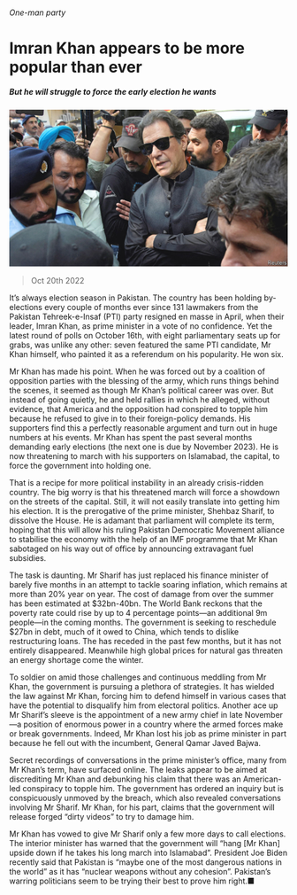 ###### One-man party

# Imran Khan appears to be more popular than ever 

##### But he will struggle to force the early election he wants 

![image](images/20221022_ASP003.jpg) 

> Oct 20th 2022 

It’s always election season in Pakistan. The country has been holding by-elections every couple of months ever since 131 lawmakers from the Pakistan Tehreek-e-Insaf (PTI) party resigned en masse in April, when their leader, Imran Khan,  as prime minister in a vote of no confidence. Yet the latest round of polls on October 16th, with eight parliamentary seats up for grabs, was unlike any other: seven featured the same PTI candidate, Mr Khan himself, who painted it as a referendum on his popularity. He won six. 

Mr Khan has made his point. When he was forced out by a coalition of opposition parties with the blessing of the army, which runs things behind the scenes, it seemed as though Mr Khan’s political career was over. But instead of going quietly, he  and held rallies in which he alleged, without evidence, that America and the opposition had conspired to topple him because he refused to give in to their foreign-policy demands. His supporters find this a perfectly reasonable argument and turn out in huge numbers at his events. Mr Khan has spent the past several months demanding early elections (the next one is due by November 2023). He is now threatening to march with his supporters on Islamabad, the capital, to force the government into holding one.

That is a recipe for more political instability in an already crisis-ridden country. The big worry is that his threatened march will force a showdown on the streets of the capital. Still, it will not easily translate into getting him his election. It is the prerogative of the prime minister, Shehbaz Sharif, to dissolve the House. He is adamant that parliament will complete its term, hoping that this will allow his ruling Pakistan Democratic Movement alliance to stabilise the economy with the help of an IMF programme that Mr Khan sabotaged on his way out of office by announcing extravagant fuel subsidies. 

The task is daunting. Mr Sharif has just replaced his finance minister of barely five months in an attempt to tackle soaring inflation, which remains at more than 20% year on year. The cost of damage from  over the summer has been estimated at $32bn-40bn. The World Bank reckons that the poverty rate could rise by up to 4 percentage points—an additional 9m people—in the coming months. The government is seeking to reschedule $27bn in debt, much of it owed to China, which tends to dislike restructuring loans. The  has receded in the past few months, but it has not entirely disappeared. Meanwhile high global prices for natural gas threaten an energy shortage come the winter.

To soldier on amid those challenges and continuous meddling from Mr Khan, the government is pursuing a plethora of strategies. It has wielded the law against Mr Khan, forcing him to defend himself in various cases that have the potential to disqualify him from electoral politics. Another ace up Mr Sharif’s sleeve is the appointment of a new army chief in late November—a position of enormous power in a country where the armed forces make or break governments. Indeed, Mr Khan lost his job as prime minister in part because he fell out with the incumbent, General Qamar Javed Bajwa.

Secret recordings of conversations in the prime minister’s office, many from Mr Khan’s term, have surfaced online. The leaks appear to be aimed at discrediting Mr Khan and debunking his claim that there was an American-led conspiracy to topple him. The government has ordered an inquiry but is conspicuously unmoved by the breach, which also revealed conversations involving Mr Sharif. Mr Khan, for his part, claims that the government will release forged “dirty videos” to try to damage him. 

Mr Khan has vowed to give Mr Sharif only a few more days to call elections. The interior minister has warned that the government will “hang [Mr Khan] upside down if he takes his long march into Islamabad”. President Joe Biden recently said that Pakistan is “maybe one of the most dangerous nations in the world” as it has “nuclear weapons without any cohesion”. Pakistan’s warring politicians seem to be trying their best to prove him right.■

